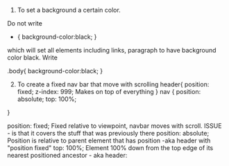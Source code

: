 1) To set a background a certain color.

Do not write
* {
  background-color:black;
}

which will set all elements including links, paragraph to have background color black. Write

.body{
  background-color:black;
}

2) To create a fixed nav bar that move with scrolling
header{
  position: fixed; 
  z-index: 999; Makes on top of everything
}
nav {
  position: absolute;
  top: 100%;
  
}

position: fixed;  Fixed relative to viewpoint, navbar moves with scroll. 
ISSUE - is that it covers the stuff that was previously there
position: absolute; Position is relative to parent element that has position -aka header with "position fixed"
top: 100%; Element 100% down from the top edge of its nearest positioned ancestor - aka header:
